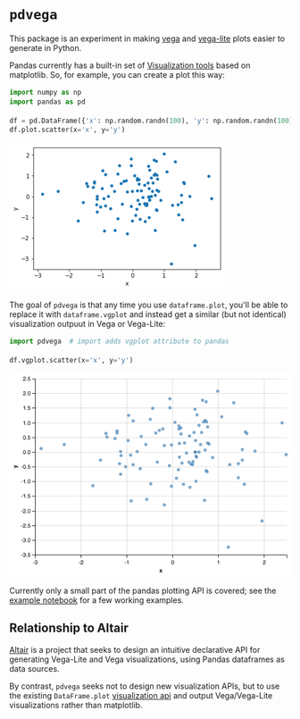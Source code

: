 # ``pdvega``

This package is an experiment in making [vega](https://vega.github.io/) and [vega-lite](https://vega.github.io/vega-lite/) plots easier to generate in Python.

Pandas currently has a built-in set of [Visualization tools](https://pandas.pydata.org/pandas-docs/stable/visualization.html) based on matplotlib. So, for example, you can create a plot this way:

```python
import numpy as np
import pandas as pd

df = pd.DataFrame({'x': np.random.randn(100), 'y': np.random.randn(100)})
df.plot.scatter(x='x', y='y')
```

![matplotlib scatter output](images/mpl-scatter.png?raw=true)

The goal of ``pdvega`` is that any time you use ``dataframe.plot``, you'll be able to replace it with ``dataframe.vgplot`` and instead get a similar (but not identical) visualization outpuut in Vega or Vega-Lite:

```python
import pdvega  # import adds vgplot attribute to pandas

df.vgplot.scatter(x='x', y='y')
```

![vega-lite scatter output](images/vg-scatter.png?raw=true)

Currently only a small part of the pandas plotting API is covered; see the [example notebook](notebooks/pdvega_example.ipynb) for a few working examples.

## Relationship to Altair

[Altair](http://altair-viz.github.io) is a project that seeks to design an intuitive declarative API for generating Vega-Lite and Vega visualizations, using Pandas dataframes as data sources.

By contrast, ``pdvega`` seeks not to design new visualization APIs, but to use the existing ``DataFrame.plot`` [visualization api](https://pandas.pydata.org/pandas-docs/stable/visualization.html) and output Vega/Vega-Lite visualizations rather than matplotlib.
